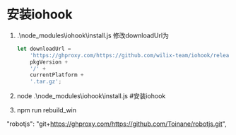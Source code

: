 # 安装iohook

1. .\node_modules\iohook\install.js 修改downloadUrl为

    ```js
    let downloadUrl =
        'https://ghproxy.com/https://github.com/wilix-team/iohook/releases/download/v' +
        pkgVersion +
        '/' +
        currentPlatform +
        '.tar.gz';
    ```

2. node .\node_modules\iohook\install.js #安装iohook
3. npm run rebuild_win

"robotjs": "git+https://ghproxy.com/https://github.com/Toinane/robotjs.git",
